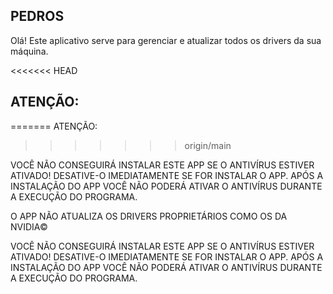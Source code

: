 ## PEDROS
Olá! Este aplicativo serve para gerenciar e atualizar todos os drivers da sua máquina.

<<<<<<< HEAD
## ATENÇÃO:
=======
ATENÇÃO:
>>>>>>> origin/main

VOCÊ NÃO CONSEGUIRÁ INSTALAR ESTE APP SE O ANTIVÍRUS ESTIVER ATIVADO! DESATIVE-O IMEDIATAMENTE SE FOR INSTALAR O APP.   APÓS A INSTALAÇÃO DO APP VOCÊ NÃO PODERÁ ATIVAR O ANTIVÍRUS DURANTE A EXECUÇÃO DO PROGRAMA.

O APP NÃO ATUALIZA OS DRIVERS PROPRIETÁRIOS COMO OS DA NVIDIA©

VOCÊ NÃO CONSEGUIRÁ INSTALAR ESTE APP SE O ANTIVÍRUS ESTIVER ATIVADO! DESATIVE-O IMEDIATAMENTE SE FOR INSTALAR O APP.   APÓS A INSTALAÇÃO DO APP VOCÊ NÃO PODERÁ ATIVAR O ANTIVÍRUS DURANTE A EXECUÇÃO DO PROGRAMA.

